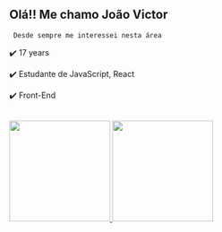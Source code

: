 ## Olá!! Me chamo João Victor

     Desde sempre me interessei nesta área

✔️ 17 years

✔️ Estudante de JavaScript, React

✔️ Front-End

<br>

<div>
     <a href="https://github.com/JoaoVictorCB">
          <img height="180em" src="https://github-readme-stats.vercel.app/api?username=JoaoVictorCB&show_icons=true&theme=react&include_all_commits=true&count_private=true"/>
          <img height="180em" src="https://github-readme-stats.vercel.app/api/top-langs/?username=JoaoVictorCB&layout=compact&langs_count=16&theme=react"/>
</div>

